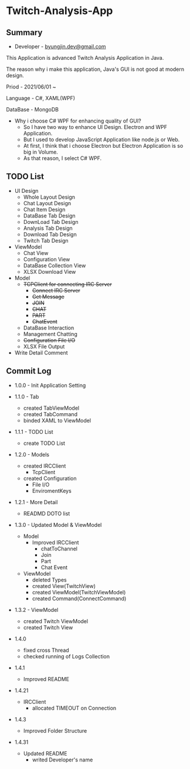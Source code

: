 Twitch-Analysis-App
===
Summary
---

+ Developer - byungjin.dev@gmail.com

This Application is advanced Twitch Analysis Application in Java.

The reason why i make this application, Java's GUI is not good at modern design.

Priod - 2021/06/01 ~

Language - C#, XAML(WPF)

DataBase - MongoDB

+ Why i choose C# WPF for enhancing quality of GUI?
    + So I have two way to enhance UI Design. Electron and WPF Application.
    + But I used to develop JavaScript Application like node.js or Web.
    + At first, I think that i choose Electron but Electron Application is so big in Volume.
    + As that reason, I select C# WPF.

TODO List
---
+ UI Design
    + Whole Layout Design
    + Chat Layout Design
    + Chat Item Design
    + DataBase Tab Design
    + DownLoad Tab Design
    + Analysis Tab Design
    + Download Tab Design
    + Twitch Tab Design
+ ViewModel
    + Chat View
    + Configuration View
    + DataBase Collection View    
    + XLSX Download View
+ Model
    + ~~TCPClient for connecting IRC Server~~
        + ~~Connect IRC Server~~
        + ~~Get Message~~
        + ~~JOIN~~
        + ~~CHAT~~
        + ~~PART~~
        + ~~ChatEvent~~
    + DataBase Interaction
    + Management Chatting
    + ~~Configuration File I/O~~
    + XLSX File Output
+ Write Detail Comment
   
Commit Log
---
+ 1.0.0 - Init Application Setting
   
+ 1.1.0 - Tab
    + created TabViewModel
    + created TabCommand
    + binded XAML to ViewModel
+ 1.1.1 - TODO List
    + create TODO List
   
+ 1.2.0 - Models
    + created IRCClient
        + TcpClient
    + created Configuration
        + File I/O
        + EnviromentKeys
+ 1.2.1 - More Detail
    + READMD DOTO list
   
+ 1.3.0 - Updated Model & ViewModel
    + Model
        + Improved IRCClient
            + chatToChannel
            + Join
            + Part
            + Chat Event
    + ViewModel
        + deleted Types
        + created View(TwitchView)
        + created ViewModel(TwitchViewModel)
        + created Command(ConnectCommand)
   
+ 1.3.2 - ViewModel
    + created Twitch ViewModel
    + created Twitch View

+ 1.4.0
    + fixed cross Thread
    + checked running of Logs Collection
+ 1.4.1
    + Improved README
+ 1.4.21
    + IRCClient
        + allocated TIMEOUT on Connection
+ 1.4.3
    + Improved Folder Structure
+ 1.4.31
    + Updated README
        + writed Developer's name